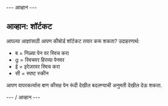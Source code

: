 \--- आव्हान \---

## आव्हान: शॉर्टकट

आपल्या आज्ञांसाठी आपण कीबोर्ड शॉर्टकट तयार करू शकता? उदाहरणार्थ:

+ ब = निळ्या पेन वर स्विच करा
+ g = स्विचवर हिरव्या पेनवर
+ ई = इरेज़रवर स्विच करा
+ सी = स्पष्ट स्क्रीन

आपण वापरकर्त्यास बाण कीसह पेन रूंदी देखील बदलण्याची अनुमती देखील देऊ शकता.

\--- / आव्हान \---